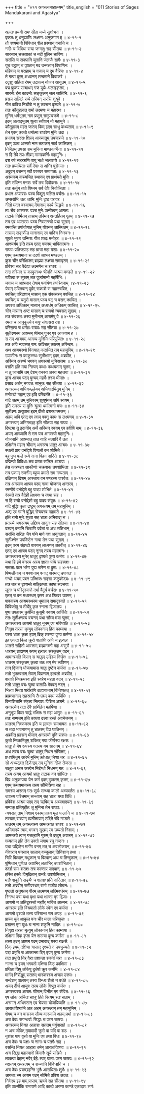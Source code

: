 +++
title = "०११ अगस्त्यमाहात्म्यम्"
title_english = "011 Stories of Sages Mandakarani and Agastya"

+++
<div class="audioEmbed"  caption="श्रीराम-हरिसीताराममूर्ति-घनपाठिभ्यां वचनम्" src="https://archive.org/download/Ramayana-recitation-Sriram-harisItArAmamUrti-Ghanapaati-v2/Kanda_3/Kanda_3_ARK-011-Agastya_Mahathyam.mp3"></div>

अग्रतः प्रययौ रामः सीता मध्ये सुशोभना ।  
पृष्ठतः तु धनुष्पाणिः लक्ष्मणः अनुजगाम ह ॥ ४-११-१  
तौ पश्यमानौ विविधान् शैल प्रस्थान् वनानि च ।  
नदीः च विविधा रम्या जग्मतुः सह सीतया ॥ ४-११-२  
सारसान् चक्रवाकां च नदी पुलिन चारिणः ।  
सरांसि च सपद्मानि युतानि जलजैः खगैः ॥ ४-११-३  
यूथ बद्धाम् च पृषतान् मद उन्मत्तान् विषाणिनः ।  
महिषाम् च वराहाम् च गजाम् च द्रुम वैरिणः ॥ ४-११-४  
ते गत्वा दूरम् अध्वानम् लम्बमाने दिवाकरे ।  
ददृशुः सहिता रंयम् तटाकम् योजन आयुतम् ॥ ४-११-५  
पद्म पुष्कर सम्बाधम् गज यूथैः अलङ्कृतम् ।  
सारसैः हंस कादम्बैः सङ्कुलम् जल जातिभिः ॥ ४-११-६  
प्रसन्न सलिले रम्ये तस्मिन् सरसि शुश्रुवे ।  
गीत वादित्र निर्घोषो न तु कश्चन दृश्यते ॥ ४-११-७  
ततः कौतूहलात् रामो लक्ष्मणः च महारथः ।  
मुनिम् धर्मभृतम् नाम प्रष्टुम् समुपचक्रमे ॥ ४-११-८  
इदम् अत्यद्भुतम् श्रुत्वा सर्वेषाम् नो महामुने ।  
कौतूहलम् महत् जातम् किम् इदम् साधु कथ्यताम् ॥ ४-११-९  
तेन एवम् उक्तो धर्मात्मा राघवेण मुनिः तदा ।  
प्रभावम् सरसः क्षिप्रम् आख्यातुम् उपचक्रमे ॥ ४-११-१०  
इदम् पञ्च अप्सरो नाम तटाकम् सार्व कालिकम् ।  
निर्मितम् तपसा राम मुनिना माण्डकर्णिना ॥ ४-११-११  
स हि तेपे तपः तीव्रम् माण्डकर्णिः महामुनिः ।  
दश वर्ष सहस्राणि वायु भक्षो जलाशये ॥ ४-११-१२  
ततः प्रव्यथिताः सर्वे देवाः स अग्नि पुरोगमाः ।  
अब्रुवन् वचनम् सर्वे परस्पर समागताः ॥ ४-११-१३  
अस्मकम् कस्यचित् स्थानम् एष प्रार्थयते मुनिः ।  
इति संविग्न मनसः सर्वे तत्र दिवौकसः ॥ ४-११-१४  
ततः कर्तुम् तपो विघ्नम् सर्व देवैः नियोजिताः ।  
प्रधान अप्सरसः पञ्च विद्युत् चलित वर्चसः ॥ ४-११-१५  
अप्सरोभिः ततः ताभिः मुनिः दृष्ट परावरः ।  
नीतो मदन वश्यत्वम् देवानाम् कार्य सिद्धये ॥ ४-११-१६  
ताः चैव अप्सरसः पञ्च मुनेः पत्नीत्वम् आगताः ।  
तटाके निर्मितम् तासाम् तस्मिन् अन्तर्हितम् गृहम् ॥ ४-११-१७  
तत्र एव अप्सरसः पञ्च निवसन्त्यो यथा सुखम् ।  
रमयन्ति तपोयोगात् मुनिम् यौवनम् आस्थितम् ॥ ४-११-१८  
तासाम् सङ्क्रीड मानानाम् एष वादित्र निःस्वनः ।  
श्रूयते भूषण उन्मिश्रः गीत शब्दः मनोहरः ॥ ४-११-१९  
आश्चर्यम् इति तस्य एतद् वचनम् भावितात्मनः ।  
राघवः प्रतिजग्राह सह भ्रात्रा महा यशाः ॥ ४-११-२०  
एवम् कथयमानः स ददर्श आश्रम मण्डलम् ।  
कुश चीर परिक्षिप्तम् ब्राह्म्या लक्ष्म्या समावृतम् ॥ ४-११-२१  
प्रविश्य सह वैदेह्या लक्ष्मणेन च राघवः ।  
तदा तस्मिन् स काकुत्स्थः श्रीमति आश्रम मण्डले ॥ ४-११-२२  
उषित्वा स सुखम् तत्र पूर्ज्यमानो महर्षिभिः ।  
जगाम च आश्रमान् तेषाम् पर्यायेण तपस्विनाम् ।४-११-२३  
येषाम् उषितवान् पूर्वम् सकाशे स महास्त्रवित् ।  
क्वचित् परिदशान् मासान् एक संवत्सरम् क्वचित् ॥ ४-११-२४  
क्वचित् च चतुरो मासान् पञ्च षट् च परान् क्वचित् ।  
अपरत्र अधिकान् मासान् अध्यर्धम् अधिकम् क्वचित् ॥ ४-११-२५  
त्रीन् मासान् अष्ट मासान् च राघवो न्यवसत् सुखम् ।  
तत्र संवसतः तस्य मुनीनाम् आश्रमेषु वै ॥ ४-११-२६  
रमतः च आनुकूल्येन ययुः संवत्सरा दश ।  
परिसृत्य च धर्मज्ञः राघवः सह सीतया ॥ ४-११-२७  
सुतीक्ष्णस्य आश्रमम् श्रीमान् पुनर् एव आजगाम ह ।  
स तम् आश्रमम् आगम्य मुनिभिः परिपूजितः ॥ ४-११-२८  
तत्र अपि न्यवसत् रामः कञ्चित् कालम् अरिन्दमः ।  
अथ आश्रमस्थो विनयात् कदाचित् तम् महामुनिम् ॥ ४-११-२९  
उपासीनः स काकुत्स्थः सुतीक्ष्णम् इदम् अब्रवीत् ।  
अस्मिन् अरण्ये भगवन् अगस्त्यो मुनिसत्तमः ॥ ४-११-३०  
वसति इति मया नित्यम् कथाः कथयताम् श्रुतम् ।  
न तु जानामि तम् देशम् वनस्य अस्य महत्तया ॥ ४-११-३१  
कुत्र आश्रम पदम् पुण्यम् महर्षेः तस्य धीमतः ।  
प्रसाद अर्थम् भगवतः सानुजः सह सीतया ॥ ४-११-३२  
अगस्त्यम् अभिगच्छ्हेयम् अभिवादयितुम् मुनिम् ।  
मनोरथो महान् एष हृदि परिवर्तते ॥ ४-११-३३  
यदि अहम् तम् मुनिवरम् शुश्रूषेयम् अपि स्वयम् ।  
इति रामस्य स मुनिः श्रुत्वा धर्मात्मनो वचः ॥ ४-११-३४  
सुतीक्ष्णः प्रत्युवाच इदम् प्रीतो दशरथात्मजम् ।  
अहम् अपि एतद् एव त्वाम् वक्तु कामः स लक्ष्मणम् ॥ ४-१-३५  
अगस्त्यम् अभिगच्छ्ह इति सीतया सह राघव ।  
दिष्ट्या तु इदानीम् अर्थे अस्मिन् स्वयम् एव ब्रवीषि माम् ॥ ४-११-३६  
अयम् आख्यामि ते राम यत्र अगस्त्यो महामुनिः ।  
योजनानि आश्रमात् तात याहि चत्वारि वै ततः ।  
दक्षिणेन महान् श्रीमान् अगस्त्य भ्रातुर् आश्रमः ॥ ४-११-३७  
स्थली प्राय वनोद्देशे पिप्पली वन शोभिते ।  
बहु पुष्प फले रम्ये नाना विहग नादिते ॥ ४-११-३८  
पद्मिन्यो विविधाः तत्र प्रसन्न सलिल आशयाः ।  
हंस कारण्डव आकीर्णाः चक्रवाक उपशोभिताः ॥ ४-११-३९  
तत्र एकाम् रजनीम् व्युष्य प्रभाते राम गम्यताम् ।  
दक्षिणाम् दिशम् आस्थाय वन षण्डस्य पार्श्वतः ॥ ४-११-४०  
तत्र अगस्त्य आश्रम पदम् गत्वा योजनम् अन्तरम् ।  
रमणीये वनोद्देशे बहु पादप शोभिते ॥ ४-११-४१  
रंस्यते तत्र वैदेही लक्ष्मणः च त्वया सह ।  
स हि रम्यो वनौद्देशो बहु पादप संयुतः ॥ ४-११-४२  
यदि बुद्धिः कृता द्रष्टुम् अगस्त्यम् तम् महामुनिम् ।  
अद्य एव गमने बुद्धिम् रोचयस्व महामते ॥ ४-११-४३  
इति रामो मुनेः श्रुत्वा सह भ्रात्रा अभिवाद्य च ।  
प्रतस्थे अगस्त्यम् उद्दिश्य सानुगः सह सीतया ॥ ४-११-४४  
पश्यन् वनानि चित्राणि पर्वतां च अभ्र सन्निभान् ।  
सरांसि सरितः चैव पथि मार्ग वश अनुगतान् ॥ ४-११-४५  
सुतीक्ष्णेन उपदिष्टेन गत्वा तेन पथा सुखम् ।  
इदम् परम संहृष्टो वाक्यम् लक्ष्मणम् अब्रवीत् ॥ ४-११-४६  
एतद् एव आश्रम पदम् नूनम् तस्य महात्मनः ।  
अगस्त्यस्य मुनेर् भ्रातुर् दृश्यते पुण्य कर्मणः ॥ ४-११-४७  
यथा हि इमे वनस्य अस्य ज्ञाताः पथि सहस्रशः ।  
सन्नताः फल भरेण पुष्प भारेण च द्रुमाः ॥ ४-११-४८  
पिप्पलीनाम् च पक्वानाम् वनाद् अस्माद् उपागतः ।  
गन्धो अयम् पवन उत्क्षिप्तः सहसा कटुकोदयः ॥ ४-११-४९  
तत्र तत्र च दृश्यन्ते सङ्क्षिप्ताः काष्ठ सञ्चयाः ।  
लूनाः च परिदृश्यन्ते दर्भा वैदूर्य वर्चसः ॥ ४-११-५०  
एतत् च वन मध्यस्थम् कृष्ण अभ्र शिखर उपमम् ।  
पावकस्य आश्रमस्थस्य धूमाग्रम् सम्प्रदृश्यते ॥ ४-११-५१  
विविक्तेषु च तीर्थेषु कृत स्नाना द्विजातयः ।  
पुष्प उपहारम् कुर्वन्ति कुसुमैः स्वयम् आर्जितैः ॥ ४-११-५२  
ततः सुतीक्ष्णस्य वचनम् यथा सौम्य मया श्रुतम् ।  
अगस्त्यस्य आश्रमो भ्रातुर् नूनम् एष भविष्यति ॥ ४-११-५३  
निगृह्य तरसा मृत्युम् लोकानाम् हित काम्यया ।  
यस्य भ्रात्रा कृता इयम् दिक् शरण्या पुण्य कर्मणा ॥ ४-११-५४  
इह एकदा किल क्रूरो वातापिः अपि च इल्वलः ।  
भ्रातरौ सहितौ आस्ताम् ब्राह्मणघ्नौ महा असुरौ ॥ ४-११-५५  
धारयन् ब्राह्मणम् रूपम् इल्वलः संस्कृतम् वदन् ।  
आमन्त्रयति विप्रान् स श्राद्धम् उद्दिश्य निर्घृणः ॥ ४-११-५६  
भ्रातरम् संस्कृतम् कृत्वा ततः तम् मेष रूपिणम् ।  
तान् द्विजान् भोजयामास श्राद्ध दृष्टेन कर्मणा ॥ ४-११-५७  
ततो भुक्तवताम् तेषाम् विप्राणाम् इल्वलो अब्रवीत् ।  
वातापे निष्क्रमस्व इति स्वरेण महता वदन् ॥ ४-११-५८  
ततो भ्रातुर् वचः श्रुत्वा वातापिः मेषवत् नदन् ।  
भित्त्वा भित्वा शरीराणि ब्राह्मणानाम् विनिष्पतत् ॥ ४-११-५९  
ब्राह्मणानाम् सहस्राणि तैः एवम् काम रूपिभिः ।  
विनाशितानि संहत्य नित्यशः पिशित अशनैः ॥ ४-११-६०  
अगस्त्येन तदा देवैः प्रार्थितेन महर्षिणा ।  
अनुभूय किल श्राद्धे भक्षितः स महा असुरः ॥ ४-११-६१  
ततः सम्पन्नम् इति उक्त्वा दत्त्वा हस्ते अवनेजनम् ।  
भ्रातरम् निष्क्रमस्व इति च इल्वलः समभाषत ॥ ४-११-६२  
स तदा भाषमाणम् तु भ्रातरम् विप्र घातिनम् ।  
अब्रवीत् प्रहसन् धीमान् अगस्त्यो मुनि सत्तमः ॥ ४-११-६३  
कुतो निष्क्रमितुम् शक्तिर् मया जीर्णस्य रक्षसः ।  
भ्रातुः ते मेष रूपस्य गतस्य यम सादनम् ॥ ४-११-६४  
अथ तस्य वचः श्रुत्वा भ्रातुर् निधन संश्रितम् ।  
प्रधर्षयितुम् आरेभे मुनिम् क्रोधात् निशा चरः ॥ ४-११-६५  
सो अभ्यद्रवत् द्विजेन्द्रम् तम् मुनिना दीप्त तेजसा ।  
चक्षुषा अनल कल्पेन निर्दग्धो निधनम् गतः ॥ ४-११-६६  
तस्य अयम् आश्रमो भ्रातुः तटाक वन शोभितः ।  
विप्र अनुकम्पया येन कर्म इदम् दुष्करम् कृतम् ॥ ४-११-६७  
एवम् कथयमानस्य तस्य सौमित्रिणा सह ।  
रामस्य अस्तम् गतः सूर्यः सन्ध्या कालो अभ्यवर्तत ॥ ४-११-६८  
उपास्य पश्चिमाम् सन्ध्याम् सह भ्रात्रा यथा विधि ।  
प्रविवेश आश्रम पदम् तम् ऋषिम् च अभ्यवादयत् ॥ ४-११-६९  
सम्यक् प्रतिगृहीतः तु मुनिना तेन राघवः ।  
न्यवसत् ताम् निशाम् एकाम् प्राश्य मूल फलानि च ॥ ४-११-७०  
तस्याम् रात्र्याम् व्यतीतायाम् उदिते रवि मण्डले ।  
भ्रातरम् तम् अगस्त्यस्य आमन्त्रयत राघवः ॥ ४-११-७१  
अभिवादये त्वाम् भगवन् सुखम् स्म उष्यतो निशाम् ।  
आमन्त्रये त्वाम् गच्छ्हामि गुरुम् ते द्रष्टुम् अग्रजम् ॥ ४-११-७२  
गम्यताम् इति तेन उक्तो जगाम रघु नन्दनः ।  
यथा उद्दिष्टेन मार्गेण वनम् तत् च अवलोकयन् ॥ ४-११-७३  
नीवारान् पनसान् सालान् वन्जुलान् तिनिशान् तथा ।  
चिरि बिल्वान् मधूकान् च बिल्वान् अथ च तिन्दुकान् ॥ ४-११-७४  
पुष्पितान् पुष्पित अग्राभिर् लताभिर् उपशोभितान् ।  
ददर्श रामः शतशः तत्र कान्तार पादपान् ॥ ४-११-७५  
हस्ति हस्तैः विमृदितान् वानरैः उपशोभितान् ।  
मत्तैः शकुनि सङ्घैः च शतशः प्रति नादितान् ॥ ४-११-७६  
ततो अब्रवीत् समीपस्थम् रामो राजीव लोचनः ।  
पृष्ठतो अनुगतम् वीरम् लक्ष्मणम् लक्ष्मिवर्धनम् ॥ ४-११-७७  
स्निग्ध पत्रा यथा वृक्षा यथा क्षान्ता मृग द्विजाः ।  
आश्रमो न अतिदूरस्थो महर्षेर् भावित आत्मनः ॥ ४-११-७८  
अगस्त्य इति विख्यातो लोके स्वेन एव कर्मणा ।  
आश्रमो दृश्यते तस्य परिश्रान्त श्रम अपहः ॥ ४-११-७९  
प्राज्य धूम आकुल वनः चीर माला परिष्कृतः ।  
प्रशान्त मृग यूथः च नाना शकुनि नादितः ॥ ४-११-८०  
निगृह्य तरसा मृत्युम् लोकानाम् हित काम्यया ।  
दक्षिणा दिक् कृता येन शरण्या पुण्य कर्मणा ॥ ४-११-८१  
तस्य इदम् आश्रम पदम् प्रभावाद् यस्य राक्षसैः ।  
दिक् इयम् दक्षिणा त्रासाद् दृश्यते न उपभुज्यते ॥ ४-११-८२  
यदा प्रभृति च आक्रान्ता दिग् इयम् पुण्य कर्मणा ।  
तदा प्रभृति निर् वैराः प्रशान्ता रजनी चराः ॥ ४-११-८३  
नाम्ना च इयम् भगवतो दक्षिणा दिक् प्रदक्षिणा ।  
प्रथिता त्रिषु लोकेषु दुर्धर्षा क्रूर कर्मभिः ॥ ४-११-८४  
मार्गम् निरोद्धुम् सततम् भास्करस्य अचल उत्तमः ।  
सन्देशम् पालयन् तस्य विन्ध्य शैलो न वर्धते ॥ ४-११-८५  
अयम् दीर्घ आयुषः तस्य लोके विश्रुत कर्मणः ।  
अगस्त्यस्य आश्रमः श्रीमान् विनीत मृग सेवितः ॥ ४-११-८६  
एष लोक अर्चितः साधुः हिते नित्यम् रतः सताम् ।  
अस्मान् अधिगतान् एष श्रेयसा योजयिष्यति ॥ ४-११-८७  
आराधयिष्यामि अत्र अहम् अगस्त्यम् तम् महामुनिम् ।  
शेषम् च वन वासस्य सौम्य वत्स्यामि अहम् प्रभो ॥ ४-११-८८  
अत्र देवाः सगन्धर्वाः सिद्धाः च परम ऋषयः ।  
अगस्त्यम् नियत आहाराः सततम् पर्युपासते ॥ ४-११-८९  
न अत्र जीवेत् मृषावादी क्रूरो वा यदि वा शठः ।  
नृशंसः पाप वृत्तो वा मुनिः एष तथा विधः ॥ ४-११-९०  
अत्र देवाः च यक्षाः च नागाः च पतगैः सह ।  
वसन्ति नियत आहारा धर्मम् आराधयिष्णवः ॥ ४-११-९१  
अत्र सिद्धा महात्मानो विमानैः सूर्य सन्निभैः ।  
त्यक्त्वा देहान् नवैर् देहैः स्वर् याताः परम ऋषयः ॥ ४-११-९२  
यक्षत्वम् अमरत्वम् च राज्यानि विविधानि च ।  
अत्र देवाः प्रयच्छ्हन्ति भूतैः आराधिताः शुभैः ॥ ४-११-९३  
आगताः स्म आश्रम पदम् सौमित्रे प्रविश अग्रतः ।  
निवेदय इह माम् प्राप्तम् ऋषये सह सीतया ॥ ४-११-९४  
इति वाल्मीकि रामायणे आदि काव्ये अरण्य काण्डे एकादशः सर्गः